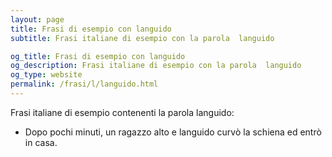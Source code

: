 ```yaml
---
layout: page
title: Frasi di esempio con languido 
subtitle: Frasi italiane di esempio con la parola  languido

og_title: Frasi di esempio con languido 
og_description: Frasi italiane di esempio con la parola  languido
og_type: website
permalink: /frasi/l/languido.html
---
```


Frasi italiane di esempio contenenti la parola languido:


- Dopo pochi minuti, un ragazzo alto e languido curvò la schiena ed entrò in casa.
